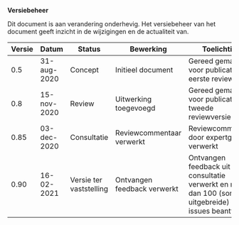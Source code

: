 **Versiebeheer**

Dit document is aan verandering onderhevig. Het versiebeheer van het document geeft inzicht in de wijzigingen en de actualiteit van.

| **Versie** | **Datum**   | **Status** | **Bewerking**                   | **Toelichting**                                       |
|------------|-------------|------------|---------------------------------|-------------------------------------------------------| 
| 0.5        | 31-aug-2020 | Concept    | Initieel document               | Gereed gemaakt voor publicatie eerste reviewversie    |
| 0.8        | 15-nov-2020 | Review     | Uitwerking toegevoegd           | Gereed gemaakt voor publicatie tweede reviewversie    |
| 0.85       | 03-dec-2020 | Consultatie     | Reviewcommentaar verwerkt       | Reviewcommentaar door expertgroep verwerkt           |
| 0.90       | 16-02-2021  | Versie ter vaststelling | Ontvangen feedback verwerkt | Ontvangen feedback uit consultatie verwerkt en meer dan 100 (soms uitgebreide) github issues beantwoord|
